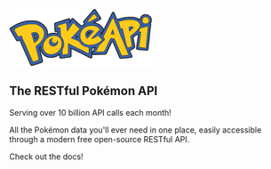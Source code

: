 ![PokéAPI Logo](https://raw.githubusercontent.com/PokeAPI/media/master/logo/pokeapi_256.png)



## The RESTful Pokémon API

Serving over 10 billion API calls each month!

All the Pokémon data you'll ever need in one place, easily accessible through a modern free open-source RESTful API.


Check out the docs!
